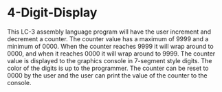 # 4-Digit-Display
This LC-3 assembly language program will have the user increment and decrement a counter. The counter value has a maximum of 9999 and a minimum of 0000. When the counter reaches 9999 it will wrap around to 0000, and when it reaches 0000 it will wrap around to 9999. The counter value is displayed to the graphics console in 7-segment style digits. The color of the digits is up to the programmer. The counter can be reset to 0000 by the user and the user can print the value of the counter to the console.
